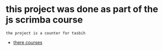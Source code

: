# this project was done as part of the js scrimba course
```
the project is a counter for tasbih 
```


- [there courses](https://scrimba.com/allcourses)


